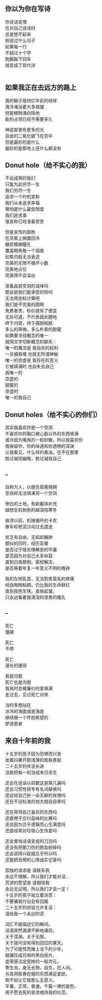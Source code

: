 
## 你以为你在写诗
你说话变慢  
在对自己说话时  
总是想不起来  
刚说过什么句子  
如果每一行  
不超过十个字  
韵脚敲下回车  
就变成了现代诗  
<br>

## 如果我正在去远方的路上  
我的脑子是四亿年前的地球  
海洋淹没着大多褶皱  
但是植物涌向陆地  
新的占领已经不需要多久  

神说那里有更多的光  
自由的二氧化碳飞在空中  
但是最妙的是什么  
最妙的是那地上还什么都没有  


## Donut hole（给不实心的我）  
  
不会成熟的我们  
只能为此穷尽一生  
我们穷尽一生  
追求一个时机宣称  
我们从未追求幸福  
哪怕是什么最低限度  
我们追求谁  
谁宣称已经准备受苦  
  
但是变性的面粉  
在货架上搁置回冷  
糖浆模糊瞳孔  
覆盖眼角每一个褶痕  
如焦灼般无法表述  
完美的无限不循环小数  
完美地占位  
完美得不会溢出  
  
准备品尝空洞的滋味吗  
那会是我们能承受的轻吗  
无法用坐标计算吧  
我们是不完美的圆啊  
免费者贵，标价就有了便宜  
无处可退，不代表就此圈地  
终于内窥，终于摆脱粘腻  
多么的卑微，多么朴素的甜蜜  
如果要寻找概念的唯一  
就用文字切断概念的联系：  
唯一的魔法是 我自杀的权利  
一旦被吞噬 也就无所谓神秘  
唯一的空虚是 我存在的意义  
它被填满时 也会失去自己  
我唯一的  
空虚的  
甜蜜的  
空虚的  
唯一的我自己  
  
  
  
## Donut holes（给不实心的你们）  
  
其实我喜欢你是一个空洞  
不喜欢你的胸口被心脏以外的东西填满  
或许因为嘴角的一粒砂糖，所以我喜欢你  
我保留你，你的味道和你透明的深渊  
让我看见，什么样的悬浊，在不在那里  
胜过凝视幽暗，胜过凝视自己  
  
  
  
<!-- ## -  
只能求助反证法推出  
至少有一个真理存在吗  
可是我正面就看见  
世界上有清清楚楚的悖论啊  
有没有一种可能  
你早就在话语里造出真理了呢  
就像我不能制造一些  
我制造不了的矛盾   -->
  
  
## -  
自称为人，以便负距离相拥  
空洞却无法填满另一个空洞  
  
惨白的土地，有新躯体补充  
越想生机勃勃的越深陷寒冬  
  
崩溃以前，机械循环的卡农  
像车轮把泥沙向过去遣送  
  
贫乏有自由，无知却臃肿  
颤抖的同时，经历盲聋  
是否过于擅长理解恶的平庸  
是否因为对自己太多纵容  
直到日夜颠倒，窗棂解冻，  
是否等着年复一年意义不明的晚钟  
  
我的左侧乳首，无法割舍莫名的疼痛  
经血晦暗粘稠，仍比我的生命鲜红  
直到夜色生锈，皮肤起皱，  
只永远看着我濡湿的漆黑的瞳孔  
  
  
  
  
## -
死亡  
僵硬  
  
死亡  
不停  
  
死亡  
漫长的捷径  
  
我是沟壑  
死亡也是沟壑  
我有时会被廉价的爱填满  
走过去，见过死亡对岸  

当时多想站在  
冰冷的海面或是海底  
继续做一个怀抱希望的  
梦游患者  



## 来自十年前的我  
十五岁的孩子因为恐惧而兴奋  
发着抖撕开那浅薄的皮肤表层  
二十五岁的并没长进  
没能把每一刻当成末日余生  
  
还会在说话以前数这是第几遍吗  
还会习惯性把专有名词替换吗  
还会给自己折一朵无聊的玫瑰吗  
还在不设标准的地方擅自自卑吗  
  
还在辱骂自己喜欢的东西吗  
还疲倦于应付品味的比赛吗  
还会因为合乎逻辑而心生满意吗  
还是经常对垃圾心生怜爱吗  
  
还会害怕话语变成的刀刃吗  
还没有把那刀伤的脓血剜掉吗  
还会说得兴起就忘乎所以吗  
还能把丑陋的心情诚实记录吗  
  
孤独的请求是 请联系我  
永远不理解，所以我们才能对话…  
荒谬的愿望是 请相信我  
永远无证明，所以我们才说一定！  
十五岁的孩子站立着诉苦：  
不要骗我付出会有回报  
二十五岁的却说允许复读：  
请给我一个永远的谎  
  
词汇不能描述它的瞬间，  
话语突然源源不断地涌现，  
关于深渊，关于无限，  
关于提问没有得到回应的某天。  
为了可能性而赌上当下的少年，  
就碾压成花哨的黑白纸片。  
虚荣感注定受挫的一般次元，  
寄生虫，身无长物，自负，在人间。  
与其用胜券在握的东西满足爱欲，  
倒不如让它就那么无意义。  
平庸，正常，普通，千篇一律的哀愁，  
用不愿去死的哀求维持我的吐息。  
  
  
  
